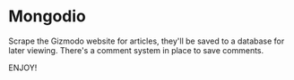 # Mongodio
Scrape the Gizmodo website for articles, they'll be saved to a database for later viewing. There's a comment system in place to save comments. 

ENJOY!
